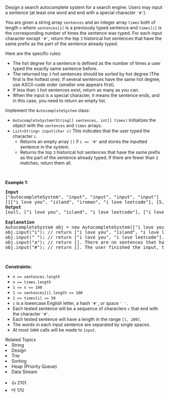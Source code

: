 <p>Design a search autocomplete system for a search engine. Users may input a sentence (at least one word and end with a special character <code>'#'</code>).</p>

<p>You are given a string array <code>sentences</code> and an integer array <code>times</code> both of length <code>n</code> where <code>sentences[i]</code> is a previously typed sentence and <code>times[i]</code> is the corresponding number of times the sentence was typed. For each input character except <code>'#'</code>, return the top <code>3</code> historical hot sentences that have the same prefix as the part of the sentence already typed.</p>

<p>Here are the specific rules:</p>

<ul> 
 <li>The hot degree for a sentence is defined as the number of times a user typed the exactly same sentence before.</li> 
 <li>The returned top <code>3</code> hot sentences should be sorted by hot degree (The first is the hottest one). If several sentences have the same hot degree, use ASCII-code order (smaller one appears first).</li> 
 <li>If less than <code>3</code> hot sentences exist, return as many as you can.</li> 
 <li>When the input is a special character, it means the sentence ends, and in this case, you need to return an empty list.</li> 
</ul>

<p>Implement the <code>AutocompleteSystem</code> class:</p>

<ul> 
 <li><code>AutocompleteSystem(String[] sentences, int[] times)</code> Initializes the object with the <code>sentences</code> and <code>times</code> arrays.</li> 
 <li><code>List&lt;String&gt; input(char c)</code> This indicates that the user typed the character <code>c</code>. 
  <ul> 
   <li>Returns an empty array <code>[]</code> if <code>c == '#'</code> and stores the inputted sentence in the system.</li> 
   <li>Returns the top <code>3</code> historical hot sentences that have the same prefix as the part of the sentence already typed. If there are fewer than <code>3</code> matches, return them all.</li> 
  </ul> </li> 
</ul>

<p>&nbsp;</p> 
<p><strong class="example">Example 1:</strong></p>

<pre>
<strong>Input</strong>
["AutocompleteSystem", "input", "input", "input", "input"]
[[["i love you", "island", "iroman", "i love leetcode"], [5, 3, 2, 2]], ["i"], [" "], ["a"], ["#"]]
<strong>Output</strong>
[null, ["i love you", "island", "i love leetcode"], ["i love you", "i love leetcode"], [], []]

<strong>Explanation</strong>
AutocompleteSystem obj = new AutocompleteSystem(["i love you", "island", "iroman", "i love leetcode"], [5, 3, 2, 2]);
obj.input("i"); // return ["i love you", "island", "i love leetcode"]. There are four sentences that have prefix "i". Among them, "ironman" and "i love leetcode" have same hot degree. Since ' ' has ASCII code 32 and 'r' has ASCII code 114, "i love leetcode" should be in front of "ironman". Also we only need to output top 3 hot sentences, so "ironman" will be ignored.
obj.input(" "); // return ["i love you", "i love leetcode"]. There are only two sentences that have prefix "i ".
obj.input("a"); // return []. There are no sentences that have prefix "i a".
obj.input("#"); // return []. The user finished the input, the sentence "i a" should be saved as a historical sentence in system. And the following input will be counted as a new search.
</pre>

<p>&nbsp;</p> 
<p><strong>Constraints:</strong></p>

<ul> 
 <li><code>n == sentences.length</code></li> 
 <li><code>n == times.length</code></li> 
 <li><code>1 &lt;= n &lt;= 100</code></li> 
 <li><code>1 &lt;= sentences[i].length &lt;= 100</code></li> 
 <li><code>1 &lt;= times[i] &lt;= 50</code></li> 
 <li><code>c</code> is a lowercase English letter, a hash <code>'#'</code>, or space <code>' '</code>.</li> 
 <li>Each tested sentence will be a sequence of characters <code>c</code> that end with the character <code>'#'</code>.</li> 
 <li>Each tested sentence will have a length in the range <code>[1, 200]</code>.</li> 
 <li>The words in each input sentence are separated by single spaces.</li> 
 <li>At most <code>5000</code> calls will be made to <code>input</code>.</li> 
</ul>

<div><div>Related Topics</div><div><li>String</li><li>Design</li><li>Trie</li><li>Sorting</li><li>Heap (Priority Queue)</li><li>Data Stream</li></div></div><br><div><li>👍 2101</li><li>👎 170</li></div>